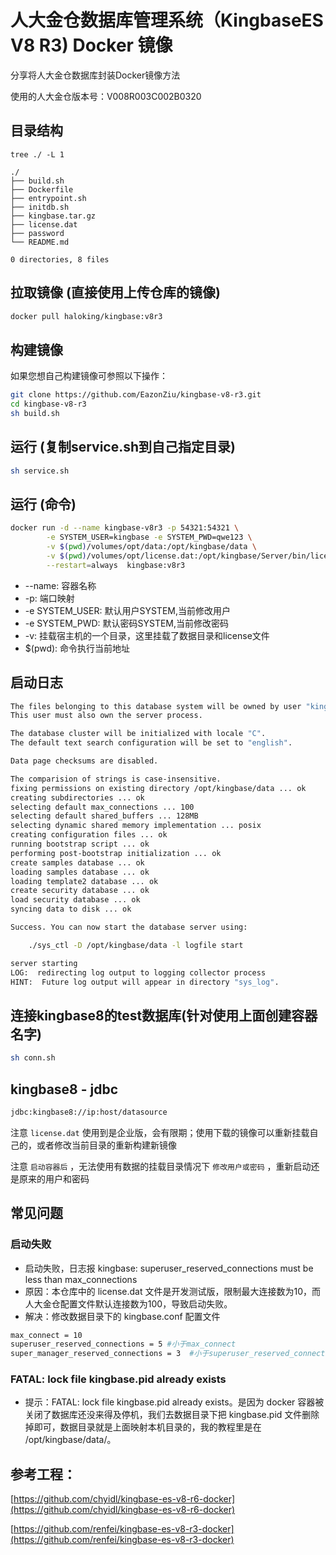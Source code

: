 # 人大金仓数据库管理系统（KingbaseES V8 R3) Docker 镜像

分享将人大金仓数据库封装Docker镜像方法

使用的人大金仓版本号：V008R003C002B0320


## 目录结构

```
tree ./ -L 1

./
├── build.sh
├── Dockerfile
├── entrypoint.sh
├── initdb.sh
├── kingbase.tar.gz
├── license.dat
├── password
└── README.md

0 directories, 8 files
```

## 拉取镜像 (直接使用上传仓库的镜像)

```bash
docker pull haloking/kingbase:v8r3
```

## 构建镜像

如果您想自己构建镜像可参照以下操作：

```bash
git clone https://github.com/EazonZiu/kingbase-v8-r3.git
cd kingbase-v8-r3
sh build.sh
```

## 运行 (复制service.sh到自己指定目录)

```bash
sh service.sh
```

## 运行 (命令)

```bash
docker run -d --name kingbase-v8r3 -p 54321:54321 \
        -e SYSTEM_USER=kingbase -e SYSTEM_PWD=qwe123 \
        -v $(pwd)/volumes/opt/data:/opt/kingbase/data \
        -v $(pwd)/volumes/opt/license.dat:/opt/kingbase/Server/bin/license.dat \
        --restart=always  kingbase:v8r3
```

- --name: 容器名称
- -p: 端口映射
- -e SYSTEM_USER: 默认用户SYSTEM,当前修改用户
- -e SYSTEM_PWD:  默认密码SYSTEM,当前修改密码
- -v: 挂载宿主机的一个目录，这里挂载了数据目录和license文件
- $(pwd): 命令执行当前地址

## 启动日志

```bash
The files belonging to this database system will be owned by user "kingbase".
This user must also own the server process.

The database cluster will be initialized with locale "C".
The default text search configuration will be set to "english".

Data page checksums are disabled.

The comparision of strings is case-insensitive.
fixing permissions on existing directory /opt/kingbase/data ... ok
creating subdirectories ... ok
selecting default max_connections ... 100
selecting default shared_buffers ... 128MB
selecting dynamic shared memory implementation ... posix
creating configuration files ... ok
running bootstrap script ... ok
performing post-bootstrap initialization ... ok
create samples database ... ok
loading samples database ... ok
loading template2 database ... ok
create security database ... ok
load security database ... ok
syncing data to disk ... ok

Success. You can now start the database server using:

    ./sys_ctl -D /opt/kingbase/data -l logfile start

server starting
LOG:  redirecting log output to logging collector process
HINT:  Future log output will appear in directory "sys_log".
```

## 连接kingbase8的test数据库(针对使用上面创建容器名字)

```bash
sh conn.sh
```

## kingbase8 - jdbc

```bash
jdbc:kingbase8://ip:host/datasource
```

注意 ``` license.dat ``` 使用到是企业版，会有限期；使用下载的镜像可以重新挂载自己的，或者修改当前目录的重新构建新镜像

注意 ``` 启动容器后 ``` ，无法使用有数据的挂载目录情况下 ``` 修改用户或密码 ``` ，重新启动还是原来的用户和密码


## 常见问题
### 启动失败
- 启动失败，日志报 kingbase: superuser_reserved_connections must be less than max_connections
- 原因：本仓库中的 license.dat 文件是开发测试版，限制最大连接数为10，而人大金仓配置文件默认连接数为100，导致启动失败。
- 解决：修改数据目录下的 kingbase.conf 配置文件

 ```bash
 max_connect = 10
 superuser_reserved_connections = 5 #小于max_connect
 super_manager_reserved_connections = 3  #小于superuser_reserved_connections
 ```
### FATAL: lock file kingbase.pid already exists
- 提示：FATAL: lock file kingbase.pid already exists。是因为 docker 容器被关闭了数据库还没来得及停机，我们去数据目录下把 kingbase.pid 文件删除掉即可，数据目录就是上面映射本机目录的，我的教程里是在 /opt/kingbase/data/。

## 参考工程：

[https://github.com/chyidl/kingbase-es-v8-r6-docker](https://github.com/chyidl/kingbase-es-v8-r6-docker)

[https://github.com/renfei/kingbase-es-v8-r3-docker](https://github.com/renfei/kingbase-es-v8-r3-docker)
